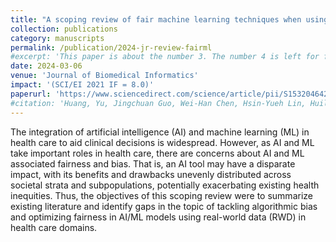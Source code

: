 ```yaml
---
title: "A scoping review of fair machine learning techniques when using real-world data"
collection: publications
category: manuscripts
permalink: /publication/2024-jr-review-fairml
#excerpt: 'This paper is about the number 3. The number 4 is left for future work.'
date: 2024-03-06
venue: 'Journal of Biomedical Informatics'
impact: '(SCI/EI 2021 IF = 8.0)'
paperurl: 'https://www.sciencedirect.com/science/article/pii/S1532046424000406'
#citation: 'Huang, Yu, Jingchuan Guo, Wei-Han Chen, Hsin-Yueh Lin, Huilin Tang, Fei Wang, Hua Xu, and Jiang Bian. "A scoping review of fair machine learning techniques when using real-world data." Journal of Biomedical Informatics (2024): 104622.'
---
```


The integration of artificial intelligence (AI) and machine learning (ML) in health care to aid clinical decisions is widespread. However, as AI and ML take important roles in health care, there are concerns about AI and ML associated fairness and bias. That is, an AI tool may have a disparate impact, with its benefits and drawbacks unevenly distributed across societal strata and subpopulations, potentially exacerbating existing health inequities. Thus, the objectives of this scoping review were to summarize existing literature and identify gaps in the topic of tackling algorithmic bias and optimizing fairness in AI/ML models using real-world data (RWD) in health care domains.